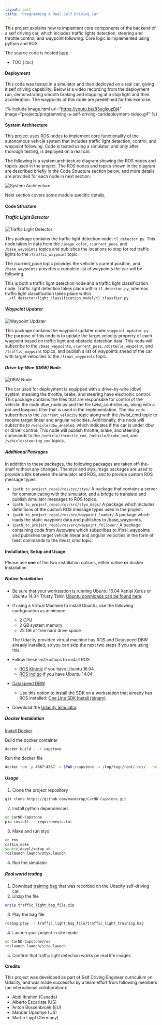 ```yaml
---
layout: post
title: 'Programming A Real Self Driving Car'
---
```



This project explains how to implement core components of the backend of a self driving car, which includes traffic lights detection, steering and throttle control, and waypoint following. Core logic is implemented using python and ROS.


The source code is hosted [here](https://github.com/mandarup/CarND-Capstone)


- TOC
{:toc}


#### Deployment

This code was  tested in a simulator and then  deployed on a real car, giving it self driving capability. Below is a video recording from the deployment run, demonstrating smooth braking and stopping at a stop light and then acceleration. The waypoints of this route are predefined for this exercise.

<!-- ![Deployment](/assets/img/projects/programming-a-self-driving-car/deployment-video.gif) -->

{% include image.html url="https://youtu.be/83oglkuzBj4" image="projects/programming-a-self-driving-car/deployment-video.gif" %}



#### System Architecture


This project uses ROS nodes to implement core functionality of the autonomous vehicle system that  includes traffic light detection, control, and waypoint following. Code is tested using a simulator, and only after thorough testing, is deployed on a real car.

The following is a system architecture diagram showing the ROS nodes and topics used in the project. The ROS nodes and topics shown in the diagram are described briefly in the Code Structure section below, and more details are provided for each node in next section.


![System Architecture](/assets/img/projects/programming-a-self-driving-car/system-architecture.png)

Next section covers some module specific details.

#### Code Structure

##### Traffic Light Detector

![Traffic Light Detector](/assets/img/projects/programming-a-self-driving-car/tl-node.png)

This package contains the traffic light detection node: `tl_detector.py`. This node takes in data from the `/image_color`, `/current_pose`, and `/base_waypoints` topics and publishes the locations to stop for red traffic lights to the `/traffic_waypoint` topic.

The /current_pose topic provides the vehicle's current position, and `/base_waypoints` provides a complete list of waypoints the car will be following.

This is both a traffic light detection node and a traffic light classification node. Traffic light detection  takes place within `tl_detector.py`, whereas traffic light classification  takes place within `../tl_detector/light_classification_model/tl_classfier.py`


##### Waypoint Updater

![Waypoint Updater](/assets/img/projects/programming-a-self-driving-car/waypoint-updater-node.png)

This package contains the waypoint updater node: `waypoint_updater.py`. The purpose of this node is to update the target velocity property of each waypoint based on traffic light and obstacle detection data. This node will subscribe to the `/base_waypoints`, `/current_pose`, `/obstacle_waypoint`, and `/traffic_waypoint` topics, and publish a list of waypoints ahead of the car with target velocities to the `/final_waypoints` topic.


##### Drive-by-Wire (DBW) Node

![DBW Node](/assets/img/projects/programming-a-self-driving-car/dbw-node.png)

The car used for deployment is equipped with a drive-by-wire (dbw) system, meaning the throttle, brake, and steering have electronic control. This package contains the files that are responsible for control of the vehicle: the node dbw_node.py and the file twist_controller.py, along with a pid and lowpass filter that  is used in the  implementation. The `dbw_node` subscribes to the `/current_velocity` topic along with the /twist_cmd topic to receive target linear and angular velocities. Additionally, this node will subscribe to `/vehicle/dbw_enabled`, which indicates if the car is under dbw or driver control. This node will publish throttle, brake, and steering commands to the `/vehicle/throttle_cmd`, `/vehicle/brake_cmd`, and `/vehicle/steering_cmd` topics.


##### Additional Packages


In addition to these packages, the following packages are taken off-the-shelf without any changes. The styx and styx_msgs packages are used to provide a link between the simulator and ROS, and to provide custom ROS message types:

- `(path_to_project_repo)/ros/src/styx/`
A package that contains a server for communicating with the simulator, and a bridge to translate and publish simulator messages to ROS topics.
- `(path_to_project_repo)/ros/src/styx_msgs/`
A package which includes definitions of the custom ROS message types used in the project.
- `(path_to_project_repo)/ros/src/waypoint_loader/`
A package which loads the static waypoint data and publishes to /base_waypoints.
- `(path_to_project_repo)/ros/src/waypoint_follower/`
A package containing code from Autoware which subscribes to /final_waypoints and publishes target vehicle linear and angular velocities in the form of twist commands to the /twist_cmd topic.



#### Installation, Setup and Usage

Please use **one** of the two installation options, either native **or** docker installation.

##### Native Installation

* Be sure that your workstation is running Ubuntu 16.04 Xenial Xerus or Ubuntu 14.04 Trusty Tahir. [Ubuntu downloads can be found here](https://www.ubuntu.com/download/desktop).
* If using a Virtual Machine to install Ubuntu, use the following configuration as minimum:
  * 2 CPU
  * 2 GB system memory
  * 25 GB of free hard drive space

  The Udacity provided virtual machine has ROS and Dataspeed DBW already installed, so you can skip the next two steps if you are using this.

* Follow these instructions to install ROS
  * [ROS Kinetic](http://wiki.ros.org/kinetic/Installation/Ubuntu) if you have Ubuntu 16.04.
  * [ROS Indigo](http://wiki.ros.org/indigo/Installation/Ubuntu) if you have Ubuntu 14.04.
* [Dataspeed DBW](https://bitbucket.org/DataspeedInc/dbw_mkz_ros)
  * Use this option to install the SDK on a workstation that already has ROS installed: [One Line SDK Install (binary)](https://bitbucket.org/DataspeedInc/dbw_mkz_ros/src/81e63fcc335d7b64139d7482017d6a97b405e250/ROS_SETUP.md?fileviewer=file-view-default)
* Download the [Udacity Simulator](https://github.com/udacity/CarND-Capstone/releases).

##### Docker Installation
[Install Docker](https://docs.docker.com/engine/installation/)

Build the docker container
```bash
docker build . -t capstone
```

Run the docker file
```bash
docker run -p 4567:4567 -v $PWD:/capstone -v /tmp/log:/root/.ros/ --rm -it capstone
```

<!-- ##### Port Forwarding
To set up port forwarding, please refer to the [instructions from term 2](https://classroom.udacity.com/nanodegrees/nd013/parts/40f38239-66b6-46ec-ae68-03afd8a601c8/modules/0949fca6-b379-42af-a919-ee50aa304e6a/lessons/f758c44c-5e40-4e01-93b5-1a82aa4e044f/concepts/16cf4a78-4fc7-49e1-8621-3450ca938b77) -->

##### Usage

1. Clone the project repository
```bash
git clone https://github.com/mandarup/CarND-Capstone.git
```

2. Install python dependencies
```bash
cd CarND-Capstone
pip install -r requirements.txt
```
3. Make and run styx
```bash
cd ros
catkin_make
source devel/setup.sh
roslaunch launch/styx.launch
```
4. Run the simulator

##### Real world testing
1. Download [training bag](https://s3-us-west-1.amazonaws.com/udacity-selfdrivingcar/traffic_light_bag_file.zip) that was recorded on the Udacity self-driving car.
2. Unzip the file
```bash
unzip traffic_light_bag_file.zip
```
3. Play the bag file
```bash
rosbag play -l traffic_light_bag_file/traffic_light_training.bag
```
4. Launch your project in site mode
```bash
cd CarND-Capstone/ros
roslaunch launch/site.launch
```
5. Confirm that traffic light detection works on real life images


#### Credits

This project was developed as part of Self Driving Engineer curriculum on Udacity, and was made successful by a team effort from following members (an international collaboration):
- Abdi Ibrahim  (Canada)
- Alberto Escarlate (US)
- Anton Bossenbroek (EU)
- Mandar Upadhye (US)
- Martin Lippl (Germany)
